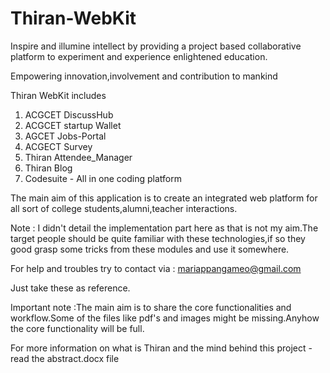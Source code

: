 # Thiran-WebKit
Inspire and illumine intellect by providing a project based collaborative platform to experiment and experience enlightened education.

Empowering innovation,involvement and contribution to mankind

Thiran WebKit includes 
  
   1. ACGCET DiscussHub
   2. ACGCET startup Wallet
   3. AGCET Jobs-Portal
   4. ACGECT Survey
   5. Thiran Attendee_Manager
   6. Thiran Blog
   7. Codesuite - All in one coding platform
   
   The main aim of this application is to create an integrated web platform for all sort of college students,alumni,teacher interactions.
   
Note : I didn't detail the implementation part here as that is not my aim.The target people should be quite familiar with these       technologies,if so they good grasp some tricks from these modules and use it somewhere.
   
For help and troubles try to contact via : mariappangameo@gmail.com


Just take these as reference.



Important note :The main aim is to share the core functionalities and workflow.Some of the files like pdf's and images might be missing.Anyhow the core functionality will be full.

For more information on what is Thiran and the mind behind this project - read the abstract.docx file

